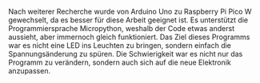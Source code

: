 Nach weiterer Recherche wurde von Arduino Uno zu Raspberry Pi Pico W gewechselt, da es besser für diese Arbeit geeignet ist. Es unterstützt die Programmiersprache Micropython, weshalb der Code etwas anderst aussieht, aber immernoch gleich funktioniert. Das Ziel dieses Programms war es nicht eine LED ins Leuchten zu bringen, sondern einfach die Spannungsänderung zu spüren. Die Schwierigkeit war es nicht nur das Programm zu verändern, sondern auch sich auf die neue Elektronik anzupassen.

